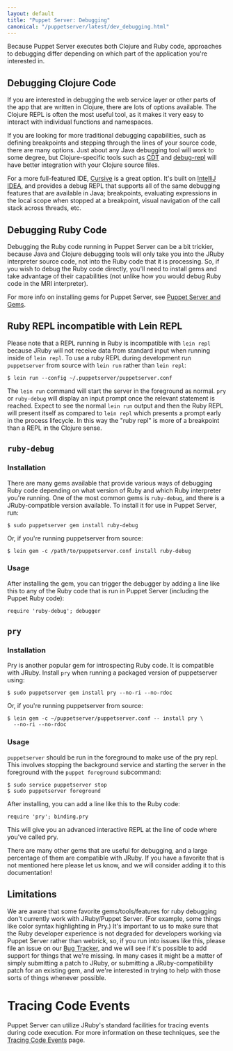 ```yaml
---
layout: default
title: "Puppet Server: Debugging"
canonical: "/puppetserver/latest/dev_debugging.html"
---
```



Because Puppet Server executes both Clojure and Ruby code, approaches to debugging
differ depending on which part of the application you're interested in.

Debugging Clojure Code
-----

If you are interested in debugging the web service layer or other parts of the
app that are written in Clojure, there are lots of options available.  The Clojure
REPL is often the most useful tool, as it makes it very easy to interact with
individual functions and namespaces.

If you are looking for more traditional debugging capabilities, such as defining
breakpoints and stepping through the lines of your source code, there are many
options.  Just about any Java debugging tool will work to some degree, but
Clojure-specific tools such as [CDT](http://georgejahad.com/clojure/cdt.html) and
[debug-repl](http://github.com/georgejahad/debug-repl) will have better integration
with your Clojure source files.

For a more full-featured IDE, [Cursive](https://cursiveclojure.com/) is a great
option.  It's built on [IntelliJ IDEA](http://www.jetbrains.com/idea/), and
provides a debug REPL that supports all of the same debugging features that are
available in Java; breakpoints, evaluating expressions in the local scope when
stopped at a breakpoint, visual navigation of the call stack across threads, etc.

Debugging Ruby Code
-----

Debugging the Ruby code running in Puppet Server can be a bit trickier, because
Java and Clojure debugging tools will only take you into the JRuby interpreter
source code, not into the Ruby code that it is processing.  So, if you wish to
debug the Ruby code directly, you'll need to install gems and take advantage of
their capabilities (not unlike how you would debug Ruby code in the MRI interpreter).

For more info on installing gems for Puppet Server, see [Puppet Server and Gems](./gems.markdown).

## Ruby REPL incompatible with Lein REPL

Please note that a REPL running in Ruby is incompatible with `lein repl`
because JRuby will not receive data from standard input when running inside
of `lein repl`.  To use a ruby REPL during development run `puppetserver` from
source with `lein run` rather than `lein repl`:

    $ lein run --config ~/.puppetserver/puppetserver.conf

The `lein run` command will start the server in the foreground as normal.
`pry` or `ruby-debug` will display an input prompt once the relevant statement
is reached.  Expect to see the normal `lein run` output and then the Ruby REPL
will present itself as compared to `lein repl` which presents a prompt early in
the process lifecycle.  In this way the "ruby repl" is more of a breakpoint
than a REPL in the Clojure sense.

## `ruby-debug`

### Installation

There are many gems available that provide various ways of debugging Ruby code
depending on what version of Ruby and which Ruby interpreter you're running.
One of the most common gems is `ruby-debug`, and there is a JRuby-compatible
version available.  To install it for use in Puppet Server, run:

    $ sudo puppetserver gem install ruby-debug

Or, if you're running puppetserver from source:

    $ lein gem -c /path/to/puppetserver.conf install ruby-debug

### Usage

After installing the gem, you can trigger the debugger by adding a line like this
to any of the Ruby code that is run in Puppet Server (including the Puppet Ruby
code):

    require 'ruby-debug'; debugger

## `pry`

### Installation

Pry is another popular gem for introspecting Ruby code.  It is compatible with
JRuby.  Install `pry` when running a packaged version of puppetserver using:

    $ sudo puppetserver gem install pry --no-ri --no-rdoc

Or, if you're running puppetserver from source:

    $ lein gem -c ~/puppetserver/puppetserver.conf -- install pry \
      --no-ri --no-rdoc

### Usage

`puppetserver` should be run in the foreground to make use of the pry repl.
This involves stopping the background service and starting the server in the
foreground with the `puppet foreground` subcommand:

    $ sudo service puppetserver stop
    $ sudo puppetserver foreground

After installing, you can add a line like this to the Ruby code:

    require 'pry'; binding.pry

This will give you an advanced interactive REPL at the line of code where you've
called pry.

There are many other gems that are useful for debugging, and a large percentage
of them are compatible with JRuby.  If you have a favorite that is not mentioned
here please let us know, and we will consider adding it to this documentation!

## Limitations

We are aware that some favorite gems/tools/features for ruby debugging don't currently
work with JRuby/Puppet Server.  (For example, some things like color syntax highlighting
in Pry.)  It's important to us to make sure that the Ruby developer experience is not
degraded for developers working via Puppet Server rather than webrick, so, if you run
into issues like this, please file an issue on  our [Bug Tracker](https://tickets.puppetlabs.com/browse/SERVER),
and we will see if it's possible to add support for things that we're missing.  In many
cases it might be a matter of simply submitting a patch to JRuby, or submitting a
JRuby-compatibility patch for an existing gem, and we're interested in trying to help
with those sorts of things whenever possible.

Tracing Code Events
===================

Puppet Server can utilize JRuby's standard facilities for tracing events during
code execution.  For more information on these techniques, see the
[Tracing Code Events](./dev_trace_func.markdown) page.
